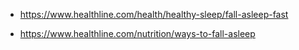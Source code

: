 - https://www.healthline.com/health/healthy-sleep/fall-asleep-fast

- https://www.healthline.com/nutrition/ways-to-fall-asleep


